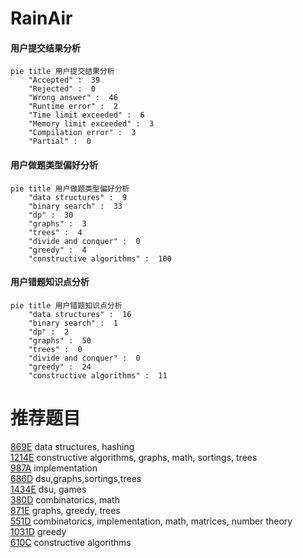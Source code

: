 # RainAir

<!-- tabs:start -->



#### **用户提交结果分析**

```mermaid
pie title 用户提交结果分析
    "Accepted" :  39
    "Rejected" :  0
    "Wrong answer" :  46
    "Runtime error" :  2
    "Time limit exceeded" :  6
    "Memory limit exceeded" :  3
    "Compilation error" :  3
    "Partial" :  0
```

#### **用户做题类型偏好分析**

```mermaid
pie title 用户做题类型偏好分析
    "data structures" :  9
    "binary search" :  33
    "dp" :  30
    "graphs" :  3
    "trees" :  4
    "divide and conquer" :  0
    "greedy" :  4
    "constructive algorithms" :  100
```
#### **用户错题知识点分析**

```mermaid
pie title 用户错题知识点分析
    "data structures" :  16
    "binary search" :  1
    "dp" :  2
    "graphs" :  50
    "trees" :  0
    "divide and conquer" :  0
    "greedy" :  24
    "constructive algorithms" :  11
```



<!-- tabs:end -->
# 推荐题目
[869E](https://codeforces.com/contest/869/problem/E)		data structures,
                        hashing		  
[1214E](https://codeforces.com/contest/1214/problem/E)		constructive algorithms,
                        graphs,
                        math,
                        sortings,
                        trees		  
[987A](https://codeforces.com/contest/987/problem/A)		implementation		  
[686D](https://codeforces.com/contest/686/problem/D)		dsu,graphs,sortings,trees		  
[1434E](https://codeforces.com/contest/1434/problem/E)		dsu,
                        games		  
[380D](https://codeforces.com/contest/380/problem/D)		combinatorics,
                        math		  
[871E](https://codeforces.com/contest/871/problem/E)		graphs,
                        greedy,
                        trees		  
[551D](https://codeforces.com/contest/551/problem/D)		combinatorics,
                        implementation,
                        math,
                        matrices,
                        number theory		  
[1031D](https://codeforces.com/contest/1031/problem/D)		greedy		  
[610C](https://codeforces.com/contest/610/problem/C)		constructive algorithms		  
